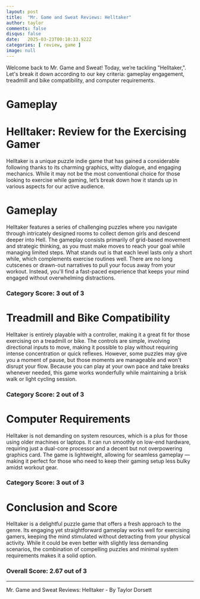 ```yaml
---
layout: post
title:  "Mr. Game and Sweat Reviews: Helltaker"
author: taylor
comments: false
disqus: false
date:   2025-03-23T00:10:33.922Z
categories: [ review, game ]
image: null
---
```


Welcome back to Mr. Game and Sweat! Today, we’re tackling "Helltaker,". Let's break it down according to our key criteria: gameplay engagement, treadmill and bike compatibility, and computer requirements.

# Gameplay

# Helltaker: Review for the Exercising Gamer

Helltaker is a unique puzzle indie game that has gained a considerable following thanks to its charming graphics, witty dialogue, and engaging mechanics. While it may not be the most conventional choice for those looking to exercise while gaming, let’s break down how it stands up in various aspects for our active audience.

# Gameplay

Helltaker features a series of challenging puzzles where you navigate through intricately designed rooms to collect demon girls and descend deeper into Hell. The gameplay consists primarily of grid-based movement and strategic thinking, as you must make moves to reach your goal while managing limited steps. What stands out is that each level lasts only a short while, which complements exercise routines well. There are no long cutscenes or drawn-out narratives to pull your focus away from your workout. Instead, you'll find a fast-paced experience that keeps your mind engaged without overwhelming distractions.

### Category Score: 3 out of 3

# Treadmill and Bike Compatibility

Helltaker is entirely playable with a controller, making it a great fit for those exercising on a treadmill or bike. The controls are simple, involving directional inputs to move, making it possible to play without requiring intense concentration or quick reflexes. However, some puzzles may give you a moment of pause, but those moments are manageable and won't disrupt your flow. Because you can play at your own pace and take breaks whenever needed, this game works wonderfully while maintaining a brisk walk or light cycling session.

### Category Score: 2 out of 3

# Computer Requirements

Helltaker is not demanding on system resources, which is a plus for those using older machines or laptops. It can run smoothly on low-end hardware, requiring just a dual-core processor and a decent but not overpowering graphics card. The game is lightweight, allowing for seamless gameplay — making it perfect for those who need to keep their gaming setup less bulky amidst workout gear.

### Category Score: 3 out of 3

# Conclusion and Score

Helltaker is a delightful puzzle game that offers a fresh approach to the genre. Its engaging yet straightforward gameplay works well for exercising gamers, keeping the mind stimulated without detracting from your physical activity. While it could be even better with slightly less demanding scenarios, the combination of compelling puzzles and minimal system requirements makes it a solid option. 

### Overall Score: 2.67 out of 3

---

Mr. Game and Sweat Reviews: Helltaker - By Taylor Dorsett
